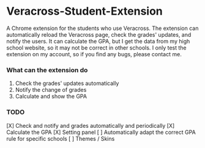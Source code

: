 # Veracross-Student-Extension
A Chrome extension for the students who use Veracross.
The extension can automatically reload the Veracross page, check the grades' updates, and notify the users. It can calculate the GPA, but I get the data from my high school website, so it may not be correct in other schools.
I only test the extension on my account, so if you find any bugs, please contact me.

### What can the extension do
1. Check the grades' updates automatically
2. Notify the change of grades
3. Calculate and show the GPA

### TODO
[X] Check and notify and grades automatically and periodically
[X] Calculate the GPA
[X] Setting panel
[ ] Automatically adapt the correct GPA rule for specific schools
[ ] Themes / Skins
